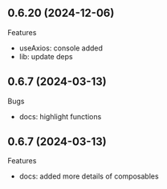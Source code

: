 ## 0.6.20 (2024-12-06)

Features

- useAxios: console added
- lib: update deps

## 0.6.7 (2024-03-13)

Bugs

- docs: highlight functions

## 0.6.7 (2024-03-13)

Features

- docs: added more details of composables
